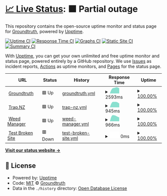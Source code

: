 # [📈 Live Status](https://status.groundtruth.co.nz): <!--live status--> **🟧 Partial outage**

This repository contains the open-source uptime monitor and status page for [Groundtruth](www.groundtruth.co.nz), powered by [Upptime](https://github.com/upptime/upptime).

[![Uptime CI](https://github.com/Groundtruth/upptime-status-page/workflows/Uptime%20CI/badge.svg)](https://github.com/Groundtruth/upptime-status-page/actions?query=workflow%3A%22Uptime+CI%22)
[![Response Time CI](https://github.com/Groundtruth/upptime-status-page/workflows/Response%20Time%20CI/badge.svg)](https://github.com/Groundtruth/upptime-status-page/actions?query=workflow%3A%22Response+Time+CI%22)
[![Graphs CI](https://github.com/Groundtruth/upptime-status-page/workflows/Graphs%20CI/badge.svg)](https://github.com/Groundtruth/upptime-status-page/actions?query=workflow%3A%22Graphs+CI%22)
[![Static Site CI](https://github.com/Groundtruth/upptime-status-page/workflows/Static%20Site%20CI/badge.svg)](https://github.com/Groundtruth/upptime-status-page/actions?query=workflow%3A%22Static+Site+CI%22)
[![Summary CI](https://github.com/Groundtruth/upptime-status-page/workflows/Summary%20CI/badge.svg)](https://github.com/Groundtruth/upptime-status-page/actions?query=workflow%3A%22Summary+CI%22)

With [Upptime](https://upptime.js.org), you can get your own unlimited and free uptime monitor and status page, powered entirely by a GitHub repository. We use [Issues](https://github.com/Groundtruth/upptime-status-page/issues) as incident reports, [Actions](https://github.com/Groundtruth/upptime-status-page/actions) as uptime monitors, and [Pages](https://status.groundtruth.co.nz) for the status page.

<!--start: status pages-->
<!-- This summary is generated by Upptime (https://github.com/upptime/upptime) -->
<!-- Do not edit this manually, your changes will be overwritten -->
<!-- prettier-ignore -->
| URL | Status | History | Response Time | Uptime |
| --- | ------ | ------- | ------------- | ------ |
| <img alt="" src="https://favicons.githubusercontent.com/www.groundtruth.co.nz" height="13"> [Groundtruth](https://www.groundtruth.co.nz) | 🟩 Up | [groundtruth.yml](https://github.com/Groundtruth/upptime-status-page/commits/HEAD/history/groundtruth.yml) | <details><summary><img alt="Response time graph" src="./graphs/groundtruth/response-time-week.png" height="20"> 2593ms</summary><br><a href="https://status.groundtruth.co.nz/history/groundtruth"><img alt="Response time 2593" src="https://img.shields.io/endpoint?url=https%3A%2F%2Fraw.githubusercontent.com%2FGroundtruth%2Fupptime-status-page%2FHEAD%2Fapi%2Fgroundtruth%2Fresponse-time.json"></a><br><a href="https://status.groundtruth.co.nz/history/groundtruth"><img alt="24-hour response time 2593" src="https://img.shields.io/endpoint?url=https%3A%2F%2Fraw.githubusercontent.com%2FGroundtruth%2Fupptime-status-page%2FHEAD%2Fapi%2Fgroundtruth%2Fresponse-time-day.json"></a><br><a href="https://status.groundtruth.co.nz/history/groundtruth"><img alt="7-day response time 2593" src="https://img.shields.io/endpoint?url=https%3A%2F%2Fraw.githubusercontent.com%2FGroundtruth%2Fupptime-status-page%2FHEAD%2Fapi%2Fgroundtruth%2Fresponse-time-week.json"></a><br><a href="https://status.groundtruth.co.nz/history/groundtruth"><img alt="30-day response time 2593" src="https://img.shields.io/endpoint?url=https%3A%2F%2Fraw.githubusercontent.com%2FGroundtruth%2Fupptime-status-page%2FHEAD%2Fapi%2Fgroundtruth%2Fresponse-time-month.json"></a><br><a href="https://status.groundtruth.co.nz/history/groundtruth"><img alt="1-year response time 2593" src="https://img.shields.io/endpoint?url=https%3A%2F%2Fraw.githubusercontent.com%2FGroundtruth%2Fupptime-status-page%2FHEAD%2Fapi%2Fgroundtruth%2Fresponse-time-year.json"></a></details> | <details><summary><a href="https://status.groundtruth.co.nz/history/groundtruth">100.00%</a></summary><a href="https://status.groundtruth.co.nz/history/groundtruth"><img alt="All-time uptime 100.00%" src="https://img.shields.io/endpoint?url=https%3A%2F%2Fraw.githubusercontent.com%2FGroundtruth%2Fupptime-status-page%2FHEAD%2Fapi%2Fgroundtruth%2Fuptime.json"></a><br><a href="https://status.groundtruth.co.nz/history/groundtruth"><img alt="24-hour uptime 100.00%" src="https://img.shields.io/endpoint?url=https%3A%2F%2Fraw.githubusercontent.com%2FGroundtruth%2Fupptime-status-page%2FHEAD%2Fapi%2Fgroundtruth%2Fuptime-day.json"></a><br><a href="https://status.groundtruth.co.nz/history/groundtruth"><img alt="7-day uptime 100.00%" src="https://img.shields.io/endpoint?url=https%3A%2F%2Fraw.githubusercontent.com%2FGroundtruth%2Fupptime-status-page%2FHEAD%2Fapi%2Fgroundtruth%2Fuptime-week.json"></a><br><a href="https://status.groundtruth.co.nz/history/groundtruth"><img alt="30-day uptime 100.00%" src="https://img.shields.io/endpoint?url=https%3A%2F%2Fraw.githubusercontent.com%2FGroundtruth%2Fupptime-status-page%2FHEAD%2Fapi%2Fgroundtruth%2Fuptime-month.json"></a><br><a href="https://status.groundtruth.co.nz/history/groundtruth"><img alt="1-year uptime 100.00%" src="https://img.shields.io/endpoint?url=https%3A%2F%2Fraw.githubusercontent.com%2FGroundtruth%2Fupptime-status-page%2FHEAD%2Fapi%2Fgroundtruth%2Fuptime-year.json"></a></details>
| <img alt="" src="https://favicons.githubusercontent.com/trap.nz" height="13"> [Trap.NZ](https://trap.nz) | 🟩 Up | [trap-nz.yml](https://github.com/Groundtruth/upptime-status-page/commits/HEAD/history/trap-nz.yml) | <details><summary><img alt="Response time graph" src="./graphs/trap-nz/response-time-week.png" height="20"> 945ms</summary><br><a href="https://status.groundtruth.co.nz/history/trap-nz"><img alt="Response time 945" src="https://img.shields.io/endpoint?url=https%3A%2F%2Fraw.githubusercontent.com%2FGroundtruth%2Fupptime-status-page%2FHEAD%2Fapi%2Ftrap-nz%2Fresponse-time.json"></a><br><a href="https://status.groundtruth.co.nz/history/trap-nz"><img alt="24-hour response time 945" src="https://img.shields.io/endpoint?url=https%3A%2F%2Fraw.githubusercontent.com%2FGroundtruth%2Fupptime-status-page%2FHEAD%2Fapi%2Ftrap-nz%2Fresponse-time-day.json"></a><br><a href="https://status.groundtruth.co.nz/history/trap-nz"><img alt="7-day response time 945" src="https://img.shields.io/endpoint?url=https%3A%2F%2Fraw.githubusercontent.com%2FGroundtruth%2Fupptime-status-page%2FHEAD%2Fapi%2Ftrap-nz%2Fresponse-time-week.json"></a><br><a href="https://status.groundtruth.co.nz/history/trap-nz"><img alt="30-day response time 945" src="https://img.shields.io/endpoint?url=https%3A%2F%2Fraw.githubusercontent.com%2FGroundtruth%2Fupptime-status-page%2FHEAD%2Fapi%2Ftrap-nz%2Fresponse-time-month.json"></a><br><a href="https://status.groundtruth.co.nz/history/trap-nz"><img alt="1-year response time 945" src="https://img.shields.io/endpoint?url=https%3A%2F%2Fraw.githubusercontent.com%2FGroundtruth%2Fupptime-status-page%2FHEAD%2Fapi%2Ftrap-nz%2Fresponse-time-year.json"></a></details> | <details><summary><a href="https://status.groundtruth.co.nz/history/trap-nz">100.00%</a></summary><a href="https://status.groundtruth.co.nz/history/trap-nz"><img alt="All-time uptime 100.00%" src="https://img.shields.io/endpoint?url=https%3A%2F%2Fraw.githubusercontent.com%2FGroundtruth%2Fupptime-status-page%2FHEAD%2Fapi%2Ftrap-nz%2Fuptime.json"></a><br><a href="https://status.groundtruth.co.nz/history/trap-nz"><img alt="24-hour uptime 100.00%" src="https://img.shields.io/endpoint?url=https%3A%2F%2Fraw.githubusercontent.com%2FGroundtruth%2Fupptime-status-page%2FHEAD%2Fapi%2Ftrap-nz%2Fuptime-day.json"></a><br><a href="https://status.groundtruth.co.nz/history/trap-nz"><img alt="7-day uptime 100.00%" src="https://img.shields.io/endpoint?url=https%3A%2F%2Fraw.githubusercontent.com%2FGroundtruth%2Fupptime-status-page%2FHEAD%2Fapi%2Ftrap-nz%2Fuptime-week.json"></a><br><a href="https://status.groundtruth.co.nz/history/trap-nz"><img alt="30-day uptime 100.00%" src="https://img.shields.io/endpoint?url=https%3A%2F%2Fraw.githubusercontent.com%2FGroundtruth%2Fupptime-status-page%2FHEAD%2Fapi%2Ftrap-nz%2Fuptime-month.json"></a><br><a href="https://status.groundtruth.co.nz/history/trap-nz"><img alt="1-year uptime 100.00%" src="https://img.shields.io/endpoint?url=https%3A%2F%2Fraw.githubusercontent.com%2FGroundtruth%2Fupptime-status-page%2FHEAD%2Fapi%2Ftrap-nz%2Fuptime-year.json"></a></details>
| <img alt="" src="https://favicons.githubusercontent.com/weedmanager.nz" height="13"> [Weed Manager](https://weedmanager.nz) | 🟩 Up | [weed-manager.yml](https://github.com/Groundtruth/upptime-status-page/commits/HEAD/history/weed-manager.yml) | <details><summary><img alt="Response time graph" src="./graphs/weed-manager/response-time-week.png" height="20"> 966ms</summary><br><a href="https://status.groundtruth.co.nz/history/weed-manager"><img alt="Response time 966" src="https://img.shields.io/endpoint?url=https%3A%2F%2Fraw.githubusercontent.com%2FGroundtruth%2Fupptime-status-page%2FHEAD%2Fapi%2Fweed-manager%2Fresponse-time.json"></a><br><a href="https://status.groundtruth.co.nz/history/weed-manager"><img alt="24-hour response time 966" src="https://img.shields.io/endpoint?url=https%3A%2F%2Fraw.githubusercontent.com%2FGroundtruth%2Fupptime-status-page%2FHEAD%2Fapi%2Fweed-manager%2Fresponse-time-day.json"></a><br><a href="https://status.groundtruth.co.nz/history/weed-manager"><img alt="7-day response time 966" src="https://img.shields.io/endpoint?url=https%3A%2F%2Fraw.githubusercontent.com%2FGroundtruth%2Fupptime-status-page%2FHEAD%2Fapi%2Fweed-manager%2Fresponse-time-week.json"></a><br><a href="https://status.groundtruth.co.nz/history/weed-manager"><img alt="30-day response time 966" src="https://img.shields.io/endpoint?url=https%3A%2F%2Fraw.githubusercontent.com%2FGroundtruth%2Fupptime-status-page%2FHEAD%2Fapi%2Fweed-manager%2Fresponse-time-month.json"></a><br><a href="https://status.groundtruth.co.nz/history/weed-manager"><img alt="1-year response time 966" src="https://img.shields.io/endpoint?url=https%3A%2F%2Fraw.githubusercontent.com%2FGroundtruth%2Fupptime-status-page%2FHEAD%2Fapi%2Fweed-manager%2Fresponse-time-year.json"></a></details> | <details><summary><a href="https://status.groundtruth.co.nz/history/weed-manager">100.00%</a></summary><a href="https://status.groundtruth.co.nz/history/weed-manager"><img alt="All-time uptime 100.00%" src="https://img.shields.io/endpoint?url=https%3A%2F%2Fraw.githubusercontent.com%2FGroundtruth%2Fupptime-status-page%2FHEAD%2Fapi%2Fweed-manager%2Fuptime.json"></a><br><a href="https://status.groundtruth.co.nz/history/weed-manager"><img alt="24-hour uptime 100.00%" src="https://img.shields.io/endpoint?url=https%3A%2F%2Fraw.githubusercontent.com%2FGroundtruth%2Fupptime-status-page%2FHEAD%2Fapi%2Fweed-manager%2Fuptime-day.json"></a><br><a href="https://status.groundtruth.co.nz/history/weed-manager"><img alt="7-day uptime 100.00%" src="https://img.shields.io/endpoint?url=https%3A%2F%2Fraw.githubusercontent.com%2FGroundtruth%2Fupptime-status-page%2FHEAD%2Fapi%2Fweed-manager%2Fuptime-week.json"></a><br><a href="https://status.groundtruth.co.nz/history/weed-manager"><img alt="30-day uptime 100.00%" src="https://img.shields.io/endpoint?url=https%3A%2F%2Fraw.githubusercontent.com%2FGroundtruth%2Fupptime-status-page%2FHEAD%2Fapi%2Fweed-manager%2Fuptime-month.json"></a><br><a href="https://status.groundtruth.co.nz/history/weed-manager"><img alt="1-year uptime 100.00%" src="https://img.shields.io/endpoint?url=https%3A%2F%2Fraw.githubusercontent.com%2FGroundtruth%2Fupptime-status-page%2FHEAD%2Fapi%2Fweed-manager%2Fuptime-year.json"></a></details>
| <img alt="" src="https://favicons.githubusercontent.com/thissitedoesnotexist.koj.co" height="13"> [Test Broken Site](https://thissitedoesnotexist.koj.co) | 🟥 Down | [test-broken-site.yml](https://github.com/Groundtruth/upptime-status-page/commits/HEAD/history/test-broken-site.yml) | <details><summary><img alt="Response time graph" src="./graphs/test-broken-site/response-time-week.png" height="20"> 0ms</summary><br><a href="https://status.groundtruth.co.nz/history/test-broken-site"><img alt="Response time 0" src="https://img.shields.io/endpoint?url=https%3A%2F%2Fraw.githubusercontent.com%2FGroundtruth%2Fupptime-status-page%2FHEAD%2Fapi%2Ftest-broken-site%2Fresponse-time.json"></a><br><a href="https://status.groundtruth.co.nz/history/test-broken-site"><img alt="24-hour response time 0" src="https://img.shields.io/endpoint?url=https%3A%2F%2Fraw.githubusercontent.com%2FGroundtruth%2Fupptime-status-page%2FHEAD%2Fapi%2Ftest-broken-site%2Fresponse-time-day.json"></a><br><a href="https://status.groundtruth.co.nz/history/test-broken-site"><img alt="7-day response time 0" src="https://img.shields.io/endpoint?url=https%3A%2F%2Fraw.githubusercontent.com%2FGroundtruth%2Fupptime-status-page%2FHEAD%2Fapi%2Ftest-broken-site%2Fresponse-time-week.json"></a><br><a href="https://status.groundtruth.co.nz/history/test-broken-site"><img alt="30-day response time 0" src="https://img.shields.io/endpoint?url=https%3A%2F%2Fraw.githubusercontent.com%2FGroundtruth%2Fupptime-status-page%2FHEAD%2Fapi%2Ftest-broken-site%2Fresponse-time-month.json"></a><br><a href="https://status.groundtruth.co.nz/history/test-broken-site"><img alt="1-year response time 0" src="https://img.shields.io/endpoint?url=https%3A%2F%2Fraw.githubusercontent.com%2FGroundtruth%2Fupptime-status-page%2FHEAD%2Fapi%2Ftest-broken-site%2Fresponse-time-year.json"></a></details> | <details><summary><a href="https://status.groundtruth.co.nz/history/test-broken-site">100.00%</a></summary><a href="https://status.groundtruth.co.nz/history/test-broken-site"><img alt="All-time uptime 100.00%" src="https://img.shields.io/endpoint?url=https%3A%2F%2Fraw.githubusercontent.com%2FGroundtruth%2Fupptime-status-page%2FHEAD%2Fapi%2Ftest-broken-site%2Fuptime.json"></a><br><a href="https://status.groundtruth.co.nz/history/test-broken-site"><img alt="24-hour uptime 100.00%" src="https://img.shields.io/endpoint?url=https%3A%2F%2Fraw.githubusercontent.com%2FGroundtruth%2Fupptime-status-page%2FHEAD%2Fapi%2Ftest-broken-site%2Fuptime-day.json"></a><br><a href="https://status.groundtruth.co.nz/history/test-broken-site"><img alt="7-day uptime 100.00%" src="https://img.shields.io/endpoint?url=https%3A%2F%2Fraw.githubusercontent.com%2FGroundtruth%2Fupptime-status-page%2FHEAD%2Fapi%2Ftest-broken-site%2Fuptime-week.json"></a><br><a href="https://status.groundtruth.co.nz/history/test-broken-site"><img alt="30-day uptime 100.00%" src="https://img.shields.io/endpoint?url=https%3A%2F%2Fraw.githubusercontent.com%2FGroundtruth%2Fupptime-status-page%2FHEAD%2Fapi%2Ftest-broken-site%2Fuptime-month.json"></a><br><a href="https://status.groundtruth.co.nz/history/test-broken-site"><img alt="1-year uptime 100.00%" src="https://img.shields.io/endpoint?url=https%3A%2F%2Fraw.githubusercontent.com%2FGroundtruth%2Fupptime-status-page%2FHEAD%2Fapi%2Ftest-broken-site%2Fuptime-year.json"></a></details>

<!--end: status pages-->

[**Visit our status website →**](https://status.groundtruth.co.nz)

## 📄 License

- Powered by: [Upptime](https://github.com/upptime/upptime)
- Code: [MIT](./LICENSE) © [Groundtruth](www.groundtruth.co.nz)
- Data in the `./history` directory: [Open Database License](https://opendatacommons.org/licenses/odbl/1-0/)

